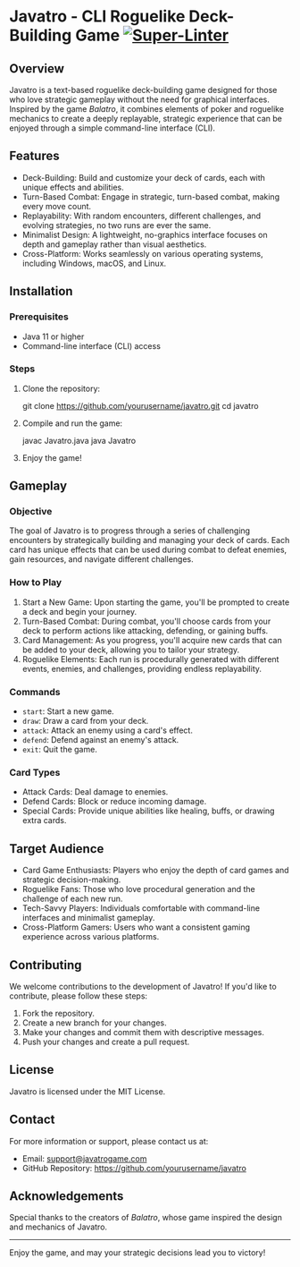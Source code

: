# Javatro - CLI Roguelike Deck-Building Game [![Super-Linter](https://github.com/flyingapricot/tp/actions/workflows/linter.yaml/badge.svg)](https://github.com/marketplace/actions/super-linter)
 
## Overview

Javatro is a text-based roguelike deck-building game designed for those who love strategic gameplay without the need for graphical interfaces. Inspired by the game *Balatro*, it combines elements of poker and roguelike mechanics to create a deeply replayable, strategic experience that can be enjoyed through a simple command-line interface (CLI).

## Features

- Deck-Building: Build and customize your deck of cards, each with unique effects and abilities.
- Turn-Based Combat: Engage in strategic, turn-based combat, making every move count.
- Replayability: With random encounters, different challenges, and evolving strategies, no two runs are ever the same.
- Minimalist Design: A lightweight, no-graphics interface focuses on depth and gameplay rather than visual aesthetics.
- Cross-Platform: Works seamlessly on various operating systems, including Windows, macOS, and Linux.

## Installation

### Prerequisites

- Java 11 or higher
- Command-line interface (CLI) access

### Steps

1. Clone the repository:

      git clone https://github.com/yourusername/javatro.git
   cd javatro
   

2. Compile and run the game:

      javac Javatro.java
   java Javatro
   

3. Enjoy the game!

## Gameplay

### Objective

The goal of Javatro is to progress through a series of challenging encounters by strategically building and managing your deck of cards. Each card has unique effects that can be used during combat to defeat enemies, gain resources, and navigate different challenges.

### How to Play

1. Start a New Game: Upon starting the game, you'll be prompted to create a deck and begin your journey.
2. Turn-Based Combat: During combat, you'll choose cards from your deck to perform actions like attacking, defending, or gaining buffs.
3. Card Management: As you progress, you'll acquire new cards that can be added to your deck, allowing you to tailor your strategy.
4. Roguelike Elements: Each run is procedurally generated with different events, enemies, and challenges, providing endless replayability.

### Commands

- `start`: Start a new game.
- `draw`: Draw a card from your deck.
- `attack`: Attack an enemy using a card's effect.
- `defend`: Defend against an enemy's attack.
- `exit`: Quit the game.

### Card Types

- Attack Cards: Deal damage to enemies.
- Defend Cards: Block or reduce incoming damage.
- Special Cards: Provide unique abilities like healing, buffs, or drawing extra cards.

## Target Audience

- Card Game Enthusiasts: Players who enjoy the depth of card games and strategic decision-making.
- Roguelike Fans: Those who love procedural generation and the challenge of each new run.
- Tech-Savvy Players: Individuals comfortable with command-line interfaces and minimalist gameplay.
- Cross-Platform Gamers: Users who want a consistent gaming experience across various platforms.

## Contributing

We welcome contributions to the development of Javatro! If you'd like to contribute, please follow these steps:

1. Fork the repository.
2. Create a new branch for your changes.
3. Make your changes and commit them with descriptive messages.
4. Push your changes and create a pull request.

## License

Javatro is licensed under the MIT License.

## Contact

For more information or support, please contact us at:

- Email: support@javatrogame.com
- GitHub Repository: https://github.com/yourusername/javatro

## Acknowledgements

Special thanks to the creators of *Balatro*, whose game inspired the design and mechanics of Javatro.

---

Enjoy the game, and may your strategic decisions lead you to victory!
